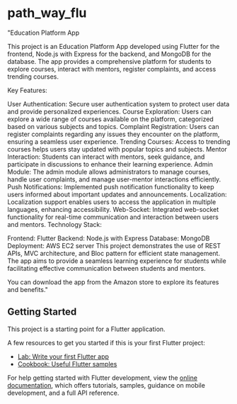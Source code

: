 # path_way_flu


"Education Platform App

This project is an Education Platform App developed using Flutter for the frontend, Node.js with Express for the backend, and MongoDB for the database. The app provides a comprehensive platform for students to explore courses, interact with mentors, register complaints, and access trending courses.

Key Features:

User Authentication: Secure user authentication system to protect user data and provide personalized experiences.
Course Exploration: Users can explore a wide range of courses available on the platform, categorized based on various subjects and topics.
Complaint Registration: Users can register complaints regarding any issues they encounter on the platform, ensuring a seamless user experience.
Trending Courses: Access to trending courses helps users stay updated with popular topics and subjects.
Mentor Interaction: Students can interact with mentors, seek guidance, and participate in discussions to enhance their learning experience.
Admin Module: The admin module allows administrators to manage courses, handle user complaints, and manage user-mentor interactions efficiently.
Push Notifications: Implemented push notification functionality to keep users informed about important updates and announcements.
Localization: Localization support enables users to access the application in multiple languages, enhancing accessibility.
Web-Socket: Integrated web-socket functionality for real-time communication and interaction between users and mentors.
Technology Stack:

Frontend: Flutter
Backend: Node.js with Express
Database: MongoDB
Deployment: AWS EC2 server
This project demonstrates the use of REST APIs, MVC architecture, and Bloc pattern for efficient state management. The app aims to provide a seamless learning experience for students while facilitating effective communication between students and mentors.

You can download the app from the Amazon store to explore its features and benefits."

## Getting Started

This project is a starting point for a Flutter application.

A few resources to get you started if this is your first Flutter project:

- [Lab: Write your first Flutter app](https://docs.flutter.dev/get-started/codelab)
- [Cookbook: Useful Flutter samples](https://docs.flutter.dev/cookbook)

For help getting started with Flutter development, view the
[online documentation](https://docs.flutter.dev/), which offers tutorials,
samples, guidance on mobile development, and a full API reference.
